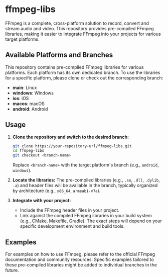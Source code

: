 # ffmpeg-libs

FFmpeg is a complete, cross-platform solution to record, convert and stream audio and video. This repository provides pre-compiled FFmpeg libraries, making it easier to integrate FFmpeg into your projects for various target platforms.

## Available Platforms and Branches

This repository contains pre-compiled FFmpeg libraries for various platforms. Each platform has its own dedicated branch. To use the libraries for a specific platform, please clone or check out the corresponding branch:

*   **main**: Linux
*   **windows**: Windows
*   **ios**: iOS
*   **macos**: macOS
*   **android**: Android

## Usage

1.  **Clone the repository and switch to the desired branch:**
    ```bash
    git clone https://your-repository-url/ffmpeg-libs.git
    cd ffmpeg-libs
    git checkout <branch-name> 
    ```
    Replace `<branch-name>` with the target platform's branch (e.g., `android`, `windows`).

2.  **Locate the libraries:**
    The pre-compiled libraries (e.g., `.so`, `.dll`, `.dylib`, `.a`) and header files will be available in the branch, typically organized by architecture (e.g., `x86_64`, `armeabi-v7a`).

3.  **Integrate with your project:**
    *   Include the FFmpeg header files in your project.
    *   Link against the compiled FFmpeg libraries in your build system (e.g., CMake, Makefile, Gradle). The exact steps will depend on your specific development environment and build tools.

## Examples

For examples on how to use FFmpeg, please refer to the official FFmpeg documentation and community resources. Specific examples tailored to these pre-compiled libraries might be added to individual branches in the future.